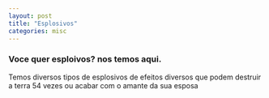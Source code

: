 ```yaml
---
layout: post
title: "Esplosivos"
categories: misc
---
```

<h3>
  Voce quer esploivos? 
nos temos aqui.
</h3>
Temos diversos tipos de esplosivos de efeitos diversos que podem destruir a terra 54 vezes ou acabar com o amante da sua esposa
</h3>
